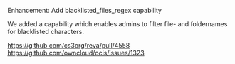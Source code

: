 Enhancement: Add blacklisted_files_regex capability

We added a capability which enables admins to filter file- and foldernames for blacklisted characters. 

https://github.com/cs3org/reva/pull/4558
https://github.com/owncloud/ocis/issues/1323
